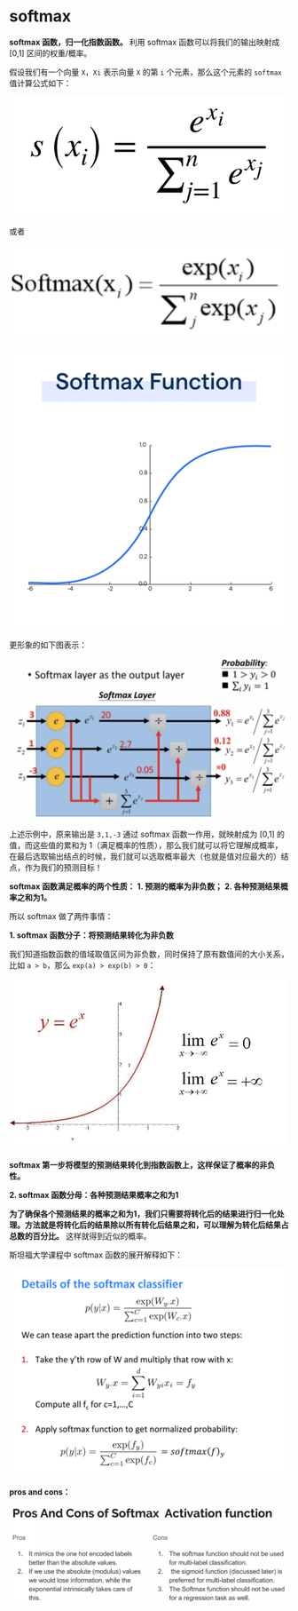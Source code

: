 # softmax

**softmax 函数，归一化指数函数。** 利用 softmax 函数可以将我们的输出映射成 [0,1] 区间的权重/概率。

假设我们有一个向量 `X`，`Xi` 表示向量 `X` 的第 `i` 个元素，那么这个元素的 `softmax` 值计算公式如下：

![formula](pics/softmax-formula.png)

或者

![formula-exp](pics/softmax-formula-exp.png)

![function](pics/Softmax_Function.png)

更形象的如下图表示：

![example](pics/softmax-example.png)

上述示例中，原来输出是 `3,1,-3` 通过 softmax 函数一作用，就映射成为 [0,1] 的值，而这些值的累和为 1（满足概率的性质），那么我们就可以将它理解成概率，在最后选取输出结点的时候，我们就可以选取概率最大（也就是值对应最大的）结点，作为我们的预测目标！

**softmax 函数满足概率的两个性质：**
**1. 预测的概率为非负数；**
**2. 各种预测结果概率之和为1。**

所以 softmax 做了两件事情：

**1. softmax 函数分子：将预测结果转化为非负数**

我们知道指数函数的值域取值区间为非负数，同时保持了原有数值间的大小关系，比如 `a > b`，那么 `exp(a) > exp(b) > 0`：

![exp](pics/exp.jpeg)

**softmax 第一步将模型的预测结果转化到指数函数上，这样保证了概率的非负性。**

**2. softmax 函数分母：各种预测结果概率之和为1**

**为了确保各个预测结果的概率之和为1，我们只需要将转化后的结果进行归一化处理。方法就是将转化后的结果除以所有转化后结果之和，可以理解为转化后结果占总数的百分比。** 这样就得到近似的概率。

斯坦福大学课程中 softmax 函数的展开解释如下：

![details](pics/softmax-details.png)

**pros and cons：**

![pros-cons](pics/softmax-pros-cons.png)

